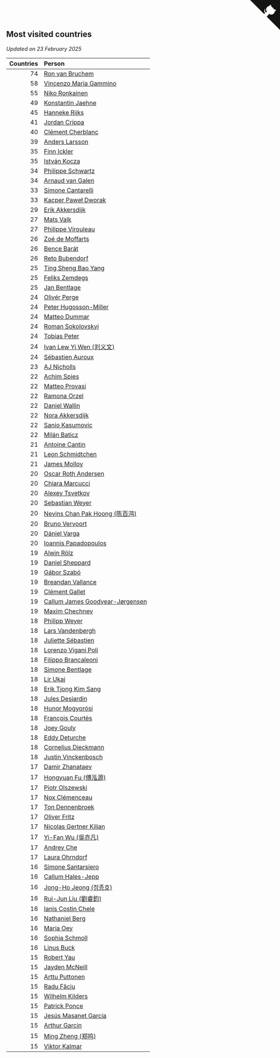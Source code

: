 ## Most visited countries

*Updated on 23 February 2025*

| Countries | Person |
| ---: | :--- |
| 74 | [Ron van Bruchem](https://www.worldcubeassociation.org/persons/2003BRUC01) |
| 58 | [Vincenzo Maria Gammino](https://www.worldcubeassociation.org/persons/2016GAMM01) |
| 55 | [Niko Ronkainen](https://www.worldcubeassociation.org/persons/2010RONK01) |
| 49 | [Konstantin Jaehne](https://www.worldcubeassociation.org/persons/2015JAEH01) |
| 45 | [Hanneke Rijks](https://www.worldcubeassociation.org/persons/2008RIJK01) |
| 41 | [Jordan Crippa](https://www.worldcubeassociation.org/persons/2019CRIP01) |
| 40 | [Clément Cherblanc](https://www.worldcubeassociation.org/persons/2014CHER05) |
| 39 | [Anders Larsson](https://www.worldcubeassociation.org/persons/2003LARS01) |
| 35 | [Finn Ickler](https://www.worldcubeassociation.org/persons/2012ICKL01) |
| 35 | [István Kocza](https://www.worldcubeassociation.org/persons/2005KOCZ01) |
| 34 | [Philippe Schwartz](https://www.worldcubeassociation.org/persons/2018SCHW02) |
| 34 | [Arnaud van Galen](https://www.worldcubeassociation.org/persons/2006GALE01) |
| 33 | [Simone Cantarelli](https://www.worldcubeassociation.org/persons/2012CANT02) |
| 33 | [Kacper Paweł Dworak](https://www.worldcubeassociation.org/persons/2020DWOR01) |
| 29 | [Erik Akkersdijk](https://www.worldcubeassociation.org/persons/2005AKKE01) |
| 27 | [Mats Valk](https://www.worldcubeassociation.org/persons/2007VALK01) |
| 27 | [Philippe Virouleau](https://www.worldcubeassociation.org/persons/2008VIRO01) |
| 26 | [Zoé de Moffarts](https://www.worldcubeassociation.org/persons/2010MOFF02) |
| 26 | [Bence Barát](https://www.worldcubeassociation.org/persons/2008BARA01) |
| 26 | [Reto Bubendorf](https://www.worldcubeassociation.org/persons/2012BUBE01) |
| 25 | [Ting Sheng Bao Yang](https://www.worldcubeassociation.org/persons/2008BAOY01) |
| 25 | [Feliks Zemdegs](https://www.worldcubeassociation.org/persons/2009ZEMD01) |
| 25 | [Jan Bentlage](https://www.worldcubeassociation.org/persons/2010BENT01) |
| 24 | [Olivér Perge](https://www.worldcubeassociation.org/persons/2007PERG01) |
| 24 | [Peter Hugosson-Miller](https://www.worldcubeassociation.org/persons/2021HUGO01) |
| 24 | [Matteo Dummar](https://www.worldcubeassociation.org/persons/2017DUMM01) |
| 24 | [Roman Sokolovskyi](https://www.worldcubeassociation.org/persons/2021SOKO03) |
| 24 | [Tobias Peter](https://www.worldcubeassociation.org/persons/2014PETE03) |
| 24 | [Ivan Lew Yi Wen (刘义文)](https://www.worldcubeassociation.org/persons/2012WENI01) |
| 24 | [Sébastien Auroux](https://www.worldcubeassociation.org/persons/2008AURO01) |
| 23 | [AJ Nicholls](https://www.worldcubeassociation.org/persons/2015NICH04) |
| 22 | [Achim Spies](https://www.worldcubeassociation.org/persons/2021SPIE01) |
| 22 | [Matteo Provasi](https://www.worldcubeassociation.org/persons/2009PROV01) |
| 22 | [Ramona Orzel](https://www.worldcubeassociation.org/persons/2019ORZE03) |
| 22 | [Daniel Wallin](https://www.worldcubeassociation.org/persons/2013WALL03) |
| 22 | [Nora Akkersdijk](https://www.worldcubeassociation.org/persons/2009CHRI03) |
| 22 | [Sanio Kasumovic](https://www.worldcubeassociation.org/persons/2009KASU01) |
| 22 | [Milán Baticz](https://www.worldcubeassociation.org/persons/2005BATI01) |
| 21 | [Antoine Cantin](https://www.worldcubeassociation.org/persons/2010CANT02) |
| 21 | [Leon Schmidtchen](https://www.worldcubeassociation.org/persons/2010SCHM01) |
| 21 | [James Molloy](https://www.worldcubeassociation.org/persons/2011MOLL01) |
| 20 | [Oscar Roth Andersen](https://www.worldcubeassociation.org/persons/2008ANDE02) |
| 20 | [Chiara Marcucci](https://www.worldcubeassociation.org/persons/2021MARC03) |
| 20 | [Alexey Tsvetkov](https://www.worldcubeassociation.org/persons/2017TSVE02) |
| 20 | [Sebastian Weyer](https://www.worldcubeassociation.org/persons/2010WEYE02) |
| 20 | [Nevins Chan Pak Hoong (陈百鸿)](https://www.worldcubeassociation.org/persons/2010CHAN20) |
| 20 | [Bruno Vervoort](https://www.worldcubeassociation.org/persons/2011VERV01) |
| 20 | [Dániel Varga](https://www.worldcubeassociation.org/persons/2008VARG01) |
| 20 | [Ioannis Papadopoulos](https://www.worldcubeassociation.org/persons/2013PAPA01) |
| 19 | [Alwin Rölz](https://www.worldcubeassociation.org/persons/2016ROLZ01) |
| 19 | [Daniel Sheppard](https://www.worldcubeassociation.org/persons/2009SHEP01) |
| 19 | [Gábor Szabó](https://www.worldcubeassociation.org/persons/2005SZAB02) |
| 19 | [Breandan Vallance](https://www.worldcubeassociation.org/persons/2007VALL01) |
| 19 | [Clément Gallet](https://www.worldcubeassociation.org/persons/2004GALL02) |
| 19 | [Callum James Goodyear-Jørgensen](https://www.worldcubeassociation.org/persons/2012GOOD02) |
| 19 | [Maxim Chechnev](https://www.worldcubeassociation.org/persons/2011CHEC01) |
| 18 | [Philipp Weyer](https://www.worldcubeassociation.org/persons/2010WEYE01) |
| 18 | [Lars Vandenbergh](https://www.worldcubeassociation.org/persons/2003VAND01) |
| 18 | [Juliette Sébastien](https://www.worldcubeassociation.org/persons/2014SEBA01) |
| 18 | [Lorenzo Vigani Poli](https://www.worldcubeassociation.org/persons/2007POLI01) |
| 18 | [Filippo Brancaleoni](https://www.worldcubeassociation.org/persons/2008BRAN01) |
| 18 | [Simone Bentlage](https://www.worldcubeassociation.org/persons/2014OHLE01) |
| 18 | [Lir Ukaj](https://www.worldcubeassociation.org/persons/2016UKAJ01) |
| 18 | [Erik Tjong Kim Sang](https://www.worldcubeassociation.org/persons/2018SANG01) |
| 18 | [Jules Desjardin](https://www.worldcubeassociation.org/persons/2010DESJ01) |
| 18 | [Hunor Mogyorósi](https://www.worldcubeassociation.org/persons/2015MOGY01) |
| 18 | [François Courtès](https://www.worldcubeassociation.org/persons/2008COUR01) |
| 18 | [Joey Gouly](https://www.worldcubeassociation.org/persons/2007GOUL01) |
| 18 | [Eddy Deturche](https://www.worldcubeassociation.org/persons/2014DETU01) |
| 18 | [Cornelius Dieckmann](https://www.worldcubeassociation.org/persons/2009DIEC01) |
| 18 | [Justin Vinckenbosch](https://www.worldcubeassociation.org/persons/2016VINC03) |
| 17 | [Damir Zhanataev](https://www.worldcubeassociation.org/persons/2017ZHAD01) |
| 17 | [Hongyuan Fu (傅泓源)](https://www.worldcubeassociation.org/persons/2017FUHO01) |
| 17 | [Piotr Olszewski](https://www.worldcubeassociation.org/persons/2013OLSZ02) |
| 17 | [Nox Clémenceau](https://www.worldcubeassociation.org/persons/2015CLEM03) |
| 17 | [Ton Dennenbroek](https://www.worldcubeassociation.org/persons/2003DENN01) |
| 17 | [Oliver Fritz](https://www.worldcubeassociation.org/persons/2014FRIT02) |
| 17 | [Nicolas Gertner Kilian](https://www.worldcubeassociation.org/persons/2013GERT01) |
| 17 | [Yi-Fan Wu (吳亦凡)](https://www.worldcubeassociation.org/persons/2010WUIF01) |
| 17 | [Andrey Che](https://www.worldcubeassociation.org/persons/2015CHEA01) |
| 17 | [Laura Ohrndorf](https://www.worldcubeassociation.org/persons/2009OHRN01) |
| 16 | [Simone Santarsiero](https://www.worldcubeassociation.org/persons/2009SANT01) |
| 16 | [Callum Hales-Jepp](https://www.worldcubeassociation.org/persons/2012HALE01) |
| 16 | [Jong-Ho Jeong (정종호)](https://www.worldcubeassociation.org/persons/2008JONG03) |
| 16 | [Rui-Jun Liu (劉睿鈞)](https://www.worldcubeassociation.org/persons/2011LIUR02) |
| 16 | [Ianis Costin Chele](https://www.worldcubeassociation.org/persons/2021CHEL01) |
| 16 | [Nathaniel Berg](https://www.worldcubeassociation.org/persons/2012BERG04) |
| 16 | [Maria Oey](https://www.worldcubeassociation.org/persons/2007OEYM01) |
| 16 | [Sophia Schmoll](https://www.worldcubeassociation.org/persons/2018SCHM05) |
| 16 | [Linus Buck](https://www.worldcubeassociation.org/persons/2016BUCK01) |
| 15 | [Robert Yau](https://www.worldcubeassociation.org/persons/2009YAUR01) |
| 15 | [Jayden McNeill](https://www.worldcubeassociation.org/persons/2012MCNE01) |
| 15 | [Arttu Puttonen](https://www.worldcubeassociation.org/persons/2016PUTT01) |
| 15 | [Radu Făciu](https://www.worldcubeassociation.org/persons/2009FACI01) |
| 15 | [Wilhelm Kilders](https://www.worldcubeassociation.org/persons/2010KILD02) |
| 15 | [Patrick Ponce](https://www.worldcubeassociation.org/persons/2012PONC02) |
| 15 | [Jesús Masanet García](https://www.worldcubeassociation.org/persons/2004MASA01) |
| 15 | [Arthur Garcin](https://www.worldcubeassociation.org/persons/2014GARC27) |
| 15 | [Ming Zheng (郑鸣)](https://www.worldcubeassociation.org/persons/2009ZHEN11) |
| 15 | [Viktor Kalmar](https://www.worldcubeassociation.org/persons/2011KALM01) |


<a href="https://github.com/jonatanklosko/wca_statistics" class="github-corner" aria-label="View source on Github"><svg width="80" height="80" viewBox="0 0 250 250" style="fill:#151513; color:#fff; position: absolute; top: 0; border: 0; right: 0;" aria-hidden="true"><path d="M0,0 L115,115 L130,115 L142,142 L250,250 L250,0 Z"></path><path d="M128.3,109.0 C113.8,99.7 119.0,89.6 119.0,89.6 C122.0,82.7 120.5,78.6 120.5,78.6 C119.2,72.0 123.4,76.3 123.4,76.3 C127.3,80.9 125.5,87.3 125.5,87.3 C122.9,97.6 130.6,101.9 134.4,103.2" fill="currentColor" style="transform-origin: 130px 106px;" class="octo-arm"></path><path d="M115.0,115.0 C114.9,115.1 118.7,116.5 119.8,115.4 L133.7,101.6 C136.9,99.2 139.9,98.4 142.2,98.6 C133.8,88.0 127.5,74.4 143.8,58.0 C148.5,53.4 154.0,51.2 159.7,51.0 C160.3,49.4 163.2,43.6 171.4,40.1 C171.4,40.1 176.1,42.5 178.8,56.2 C183.1,58.6 187.2,61.8 190.9,65.4 C194.5,69.0 197.7,73.2 200.1,77.6 C213.8,80.2 216.3,84.9 216.3,84.9 C212.7,93.1 206.9,96.0 205.4,96.6 C205.1,102.4 203.0,107.8 198.3,112.5 C181.9,128.9 168.3,122.5 157.7,114.1 C157.9,116.9 156.7,120.9 152.7,124.9 L141.0,136.5 C139.8,137.7 141.6,141.9 141.8,141.8 Z" fill="currentColor" class="octo-body"></path></svg></a><style>.github-corner:hover .octo-arm{animation:octocat-wave 560ms ease-in-out}@keyframes octocat-wave{0%,100%{transform:rotate(0)}20%,60%{transform:rotate(-25deg)}40%,80%{transform:rotate(10deg)}}@media (max-width:500px){.github-corner:hover .octo-arm{animation:none}.github-corner .octo-arm{animation:octocat-wave 560ms ease-in-out}}</style>
